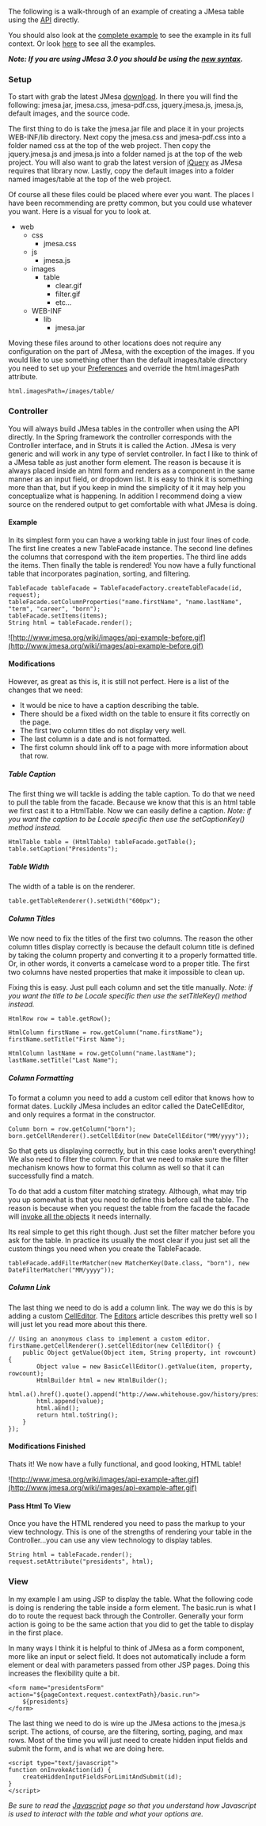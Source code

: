 The following is a walk-through of an example of creating a JMesa table using the [API](TableFacade.md) directly.

You should also look at the [complete example](BasicExample.md) to see the example in its full context. Or look [here](Examples.md) to see all the examples.

**_Note: If you are using JMesa 3.0 you should be using the [new syntax](BasicTutorialV3.md)._**

### Setup ###
To start with grab the latest JMesa [download](http://code.google.com/p/jmesa/downloads/list). In there you will find the following: jmesa.jar, jmesa.css, jmesa-pdf.css, jquery.jmesa.js, jmesa.js, default images, and the source code.

The first thing to do is take the jmesa.jar file and place it in your projects WEB-INF/lib directory. Next copy the jmesa.css and jmesa-pdf.css into a folder named css at the top of the web project. Then copy the jquery.jmesa.js and jmesa.js into a folder named js at the top of the web project. You will also want to grab the latest version of [jQuery](http://www.jquery.com) as JMesa requires that library now. Lastly, copy the default images into a folder named images/table at the top of the web project.

Of course all these files could be placed where ever you want. The places I have been recommending are pretty common, but you could use whatever you want. Here is a visual for you to look at.

  * web
    * css
      * jmesa.css
    * js
      * jmesa.js
    * images
      * table
        * clear.gif
        * filter.gif
        * etc...
    * WEB-INF
      * lib
        * jmesa.jar

Moving these files around to other locations does not require any configuration on the part of JMesa, with the exception of the images. If you would like to use something other than the default images/table directory you need to set up your [Preferences](Preferences.md) and override the html.imagesPath attribute.

```
html.imagesPath=/images/table/
```

### Controller ###
You will always build JMesa tables in the controller when using the API directly. In the Spring framework the controller corresponds with the Controller interface, and in Struts it is called the Action. JMesa is very generic and will work in any type of servlet controller. In fact I like to think of a JMesa table as just another form element. The reason is because it is always placed inside an html form and renders as a component in the same manner as an input field, or dropdown list. It is easy to think it is something more than that, but if you keep in mind the simplicity of it it may help you conceptualize what is happening. In addition I recommend doing a view source on the rendered output to get comfortable with what JMesa is doing.

#### Example ####

In its simplest form you can have a working table in just four lines of code. The first line creates a new TableFacade instance. The second line defines the columns that correspond with the item properties. The third line adds the items. Then finally the table is rendered! You now have a fully functional table that incorporates pagination, sorting, and filtering.

```
TableFacade tableFacade = TableFacadeFactory.createTableFacade(id, request);
tableFacade.setColumnProperties("name.firstName", "name.lastName", "term", "career", "born");
tableFacade.setItems(items);
String html = tableFacade.render();
```


![http://www.jmesa.org/wiki/images/api-example-before.gif](http://www.jmesa.org/wiki/images/api-example-before.gif)

#### Modifications ####

However, as great as this is, it is still not perfect. Here is a list of the changes that we need:
  * It would be nice to have a caption describing the table.
  * There should be a fixed width on the table to ensure it fits correctly on the page.
  * The first two column titles do not display very well.
  * The last column is a date and is not formatted.
  * The first column should link off to a page with more information about that row.

##### Table Caption #####

The first thing we will tackle is adding the table caption. To do that we need to pull the table from the facade. Because we know that this is an html table we first cast it to a HtmlTable. Now we can easily define a caption. _Note: if you want the caption to be Locale specific then use the setCaptionKey() method instead._

```
HtmlTable table = (HtmlTable) tableFacade.getTable();
table.setCaption("Presidents");
```

##### Table Width #####

The width of a table is on the renderer.

```
table.getTableRenderer().setWidth("600px");
```

##### Column Titles #####

We now need to fix the titles of the first two columns. The reason the other column titles display correctly is because the default column title is defined by taking the column property and converting it to a properly formatted title. Or, in other words, it converts a camelcase word to a proper title. The first two columns have nested properties that make it impossible to clean up.

Fixing this is easy. Just pull each column and set the title manually.  _Note: if you want the title to be Locale specific then use the setTitleKey() method instead._

```
HtmlRow row = table.getRow();

HtmlColumn firstName = row.getColumn("name.firstName");
firstName.setTitle("First Name");

HtmlColumn lastName = row.getColumn("name.lastName");
lastName.setTitle("Last Name");
```

##### Column Formatting #####

To format a column you need to add a custom cell editor that knows how to format dates. Luckily JMesa includes an editor called the DateCellEditor, and only requires a format in the constructor.

```
Column born = row.getColumn("born");
born.getCellRenderer().setCellEditor(new DateCellEditor("MM/yyyy"));
```

So that gets us displaying correctly, but in this case looks aren't everything! We also need to filter the column. For that we need to make sure the filter mechanism knows how to format this column as well so that it can successfully find a match.

To do that add a custom filter matching strategy. Although, what may trip you up somewhat is that you need to define this before call the table. The reason is because when you request the table from the facade the facade will [invoke all the objects](TableFacadeCallOrder.md) it needs internally.

Its real simple to get this right though. Just set the filter matcher before you ask for the table. In practice its usually the most clear if you just set all the custom things you need when you create the TableFacade.

```
tableFacade.addFilterMatcher(new MatcherKey(Date.class, "born"), new DateFilterMatcher("MM/yyyy"));
```

##### Column Link #####

The last thing we need to do is add a column link. The way we do this is by adding a custom [CellEditor](Editors.md). The [Editors](Editors.md) article describes this pretty well so I will just let you read more about this there.

```
// Using an anonymous class to implement a custom editor.
firstName.getCellRenderer().setCellEditor(new CellEditor() {
    public Object getValue(Object item, String property, int rowcount) {
        Object value = new BasicCellEditor().getValue(item, property, rowcount);
        HtmlBuilder html = new HtmlBuilder();
        html.a().href().quote().append("http://www.whitehouse.gov/history/presidents/").quote().close();
        html.append(value);
        html.aEnd();
        return html.toString();
    }
});
```


#### Modifications Finished ####

Thats it! We now have a fully functional, and good looking, HTML table!

![http://www.jmesa.org/wiki/images/api-example-after.gif](http://www.jmesa.org/wiki/images/api-example-after.gif)

#### Pass Html To View ####

Once you have the HTML rendered you need to pass the markup to your view technology. This is one of the strengths of rendering your table in the Controller...you can use any view technology to display tables.

```
String html = tableFacade.render();
request.setAttribute("presidents", html);
```

### View ###

In my example I am using JSP to display the table. What the following code is doing is rendering the table inside a form element. The basic.run is what I do to route the request back through the Controller. Generally your form action is going to be the same action that you did to get the table to display in the first place.

In many ways I think it is helpful to think of JMesa as a form component, more like an input or select field. It does not automatically include a form element or deal with parameters passed from other JSP pages. Doing this increases the flexibility quite a bit.

```
<form name="presidentsForm" action="${pageContext.request.contextPath}/basic.run">
    ${presidents}
</form>
```

The last thing we need to do is wire up the JMesa actions to the jmesa.js script. The actions, of course, are the filtering, sorting, paging, and max rows. Most of the time you will just need to create hidden input fields and submit the form, and is what we are doing here.

```
<script type="text/javascript">
function onInvokeAction(id) {
    createHiddenInputFieldsForLimitAndSubmit(id);
}
</script>
```

_Be sure to read the [Javascript](Javascript.md) page so that you understand how Javascript is used to interact with the table and what your options are._